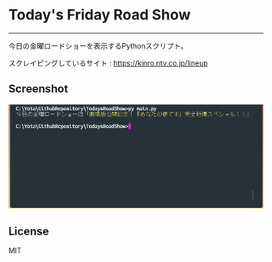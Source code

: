 # Today's Friday Road Show
---
今日の金曜ロードショーを表示するPythonスクリプト。

スクレイピングしているサイト : https://kinro.ntv.co.jp/lineup

## Screenshot
![screenshot](./image/screen.png)

## License
MIT
